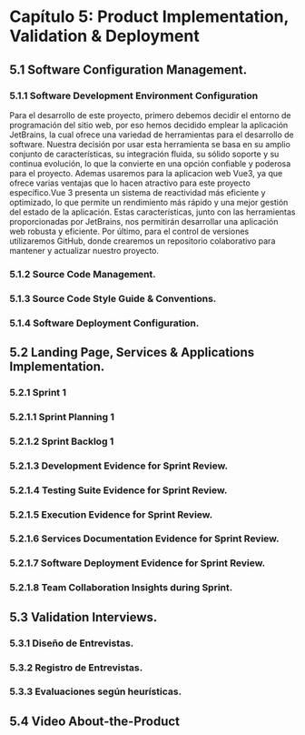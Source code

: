 # Capítulo 5: Product Implementation, Validation & Deployment

## 5.1 Software Configuration Management.

### 5.1.1 Software Development Environment Configuration

Para el desarrollo de este proyecto, primero debemos decidir el entorno de programación del sitio web, por eso hemos decidido emplear la aplicación JetBrains, la cual ofrece una variedad de herramientas para el desarrollo de software. Nuestra decisión por usar esta herramienta se basa en su amplio conjunto de características, su integración fluida, su sólido soporte y su continua evolución, lo que la convierte en una opción confiable y poderosa para el proyecto. Ademas usaremos para la aplicacion web Vue3, ya que ofrece varias ventajas que lo hacen atractivo para este proyecto específico.Vue 3 presenta un sistema de reactividad más eficiente y optimizado, lo que permite un rendimiento más rápido y una mejor gestión del estado de la aplicación. Estas características, junto con las herramientas proporcionadas por JetBrains, nos permitirán desarrollar una aplicación web robusta y eficiente. Por último, para el control de versiones utilizaremos GitHub, donde crearemos un repositorio colaborativo para mantener y actualizar nuestro proyecto.

### 5.1.2 Source Code Management.

### 5.1.3 Source Code Style Guide & Conventions.

### 5.1.4 Software Deployment Configuration.

## 5.2 Landing Page, Services & Applications Implementation.

### 5.2.1 Sprint 1

### 5.2.1.1 Sprint Planning 1

### 5.2.1.2 Sprint Backlog 1

### 5.2.1.3 Development Evidence for Sprint Review.

### 5.2.1.4 Testing Suite Evidence for Sprint Review. 

### 5.2.1.5 Execution Evidence for Sprint Review. 

### 5.2.1.6 Services Documentation Evidence for Sprint Review. 

### 5.2.1.7 Software Deployment Evidence for Sprint Review.

### 5.2.1.8 Team Collaboration Insights during Sprint.

## 5.3 Validation Interviews.

### 5.3.1 Diseño de Entrevistas. 

### 5.3.2 Registro de Entrevistas.

### 5.3.3 Evaluaciones según heurísticas.

## 5.4 Video About-the-Product
